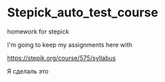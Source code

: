# Stepick_auto_test_course
homework for stepick

I'm going to keep my assignments here with 

https://stepik.org/course/575/syllabus

Я сделаль
это
